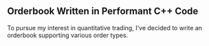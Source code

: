 ## Orderbook Written in Performant C++ Code

To pursue my interest in quantitative trading, I've decided to write an orderbook supporting various order types.

